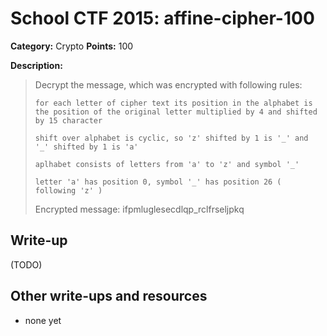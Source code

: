 # School CTF 2015: affine-cipher-100

**Category:** Crypto
**Points:** 100

**Description:**

> Decrypt the message, which was encrypted with following rules:
>
>     for each letter of cipher text its position in the alphabet is the position of the original letter multiplied by 4 and shifted by 15 character
>
>     shift over alphabet is cyclic, so 'z' shifted by 1 is '_' and '_' shifted by 1 is 'a'
>
>     aplhabet consists of letters from 'a' to 'z' and symbol '_'
>
>     letter 'a' has position 0, symbol '_' has position 26 ( following 'z' )
>
> Encrypted message: ifpmluglesecdlqp_rclfrseljpkq
## Write-up

(TODO)

## Other write-ups and resources

* none yet
